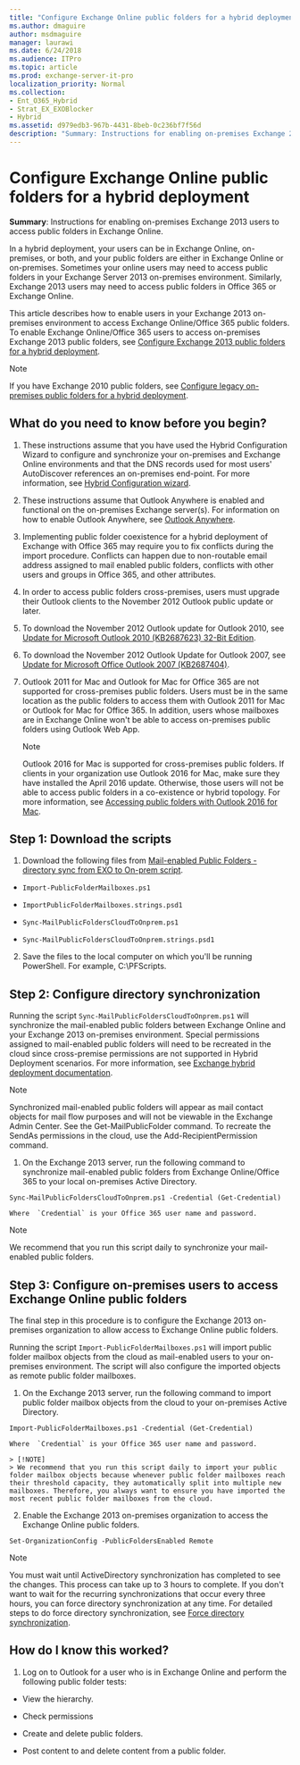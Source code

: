 ```yaml
---
title: "Configure Exchange Online public folders for a hybrid deployment"
ms.author: dmaguire
author: msdmaguire
manager: laurawi
ms.date: 6/24/2018
ms.audience: ITPro
ms.topic: article
ms.prod: exchange-server-it-pro
localization_priority: Normal
ms.collection:
- Ent_O365_Hybrid
- Strat_EX_EXOBlocker
- Hybrid
ms.assetid: d979edb3-967b-4431-8beb-0c236bf7f56d
description: "Summary: Instructions for enabling on-premises Exchange 2013 users to access public folders in Exchange Online."
---
```


# Configure Exchange Online public folders for a hybrid deployment

 **Summary**: Instructions for enabling on-premises Exchange 2013 users to access public folders in Exchange Online.
  
In a hybrid deployment, your users can be in Exchange Online, on-premises, or both, and your public folders are either in Exchange Online or on-premises. Sometimes your online users may need to access public folders in your Exchange Server 2013 on-premises environment. Similarly, Exchange 2013 users may need to access public folders in Office 365 or Exchange Online.
  
This article describes how to enable users in your Exchange 2013 on-premises environment to access Exchange Online/Office 365 public folders. To enable Exchange Online/Office 365 users to access on-premises Exchange 2013 public folders, see [Configure Exchange 2013 public folders for a hybrid deployment](set-up-modern-hybrid-public-folders.md).
  
> [!NOTE]
> If you have Exchange 2010 public folders, see [Configure legacy on-premises public folders for a hybrid deployment](set-up-legacy-hybrid-public-folders.md). 
  
## What do you need to know before you begin?

1. These instructions assume that you have used the Hybrid Configuration Wizard to configure and synchronize your on-premises and Exchange Online environments and that the DNS records used for most users' AutoDiscover references an on-premises end-point. For more information, see [Hybrid Configuration wizard](../hybrid-configuration-wizard.md).
    
2. These instructions assume that Outlook Anywhere is enabled and functional on the on-premises Exchange server(s). For information on how to enable Outlook Anywhere, see [Outlook Anywhere](http://technet.microsoft.com/library/9026d461-ec6a-4ef5-ba9d-de33030858f3.aspx).
    
3. Implementing public folder coexistence for a hybrid deployment of Exchange with Office 365 may require you to fix conflicts during the import procedure. Conflicts can happen due to non-routable email address assigned to mail enabled public folders, conflicts with other users and groups in Office 365, and other attributes. 
    
4. In order to access public folders cross-premises, users must upgrade their Outlook clients to the November 2012 Outlook public update or later. 
    
1. To download the November 2012 Outlook update for Outlook 2010, see [Update for Microsoft Outlook 2010 (KB2687623) 32-Bit Edition](https://www.microsoft.com/en-us/download/details.aspx?id=35702).
    
2. To download the November 2012 Outlook Update for Outlook 2007, see [Update for Microsoft Office Outlook 2007 (KB2687404)](https://www.microsoft.com/en-us/download/details.aspx?id=35718).
    
5. Outlook 2011 for Mac and Outlook for Mac for Office 365 are not supported for cross-premises public folders. Users must be in the same location as the public folders to access them with Outlook 2011 for Mac or Outlook for Mac for Office 365. In addition, users whose mailboxes are in Exchange Online won't be able to access on-premises public folders using Outlook Web App.
    
    > [!NOTE]
    > Outlook 2016 for Mac is supported for cross-premises public folders. If clients in your organization use Outlook 2016 for Mac, make sure they have installed the April 2016 update. Otherwise, those users will not be able to access public folders in a co-existence or hybrid topology. For more information, see [Accessing public folders with Outlook 2016 for Mac](http://technet.microsoft.com/library/bc9b8226-bd8b-4edc-882b-4f19cfe118eb.aspx). 
  
## Step 1: Download the scripts
<a name="download"> </a>

1. Download the following files from [Mail-enabled Public Folders - directory sync from EXO to On-prem script](https://go.microsoft.com/fwlink/p/?LinkId=797795).
    
  -  `Import-PublicFolderMailboxes.ps1`
    
  -  `ImportPublicFolderMailboxes.strings.psd1`
    
  -  `Sync-MailPublicFoldersCloudToOnprem.ps1`
    
  -  `Sync-MailPublicFoldersCloudToOnprem.strings.psd1`
    
2. Save the files to the local computer on which you'll be running PowerShell. For example, C:\PFScripts.
    
## Step 2: Configure directory synchronization
<a name="dirsync"> </a>

Running the script  `Sync-MailPublicFoldersCloudToOnprem.ps1` will synchronize the mail-enabled public folders between Exchange Online and your Exchange 2013 on-premises environment. Special permissions assigned to mail-enabled public folders will need to be recreated in the cloud since cross-premise permissions are not supported in Hybrid Deployment scenarios. For more information, see [Exchange hybrid deployment documentation](../exchange-hybrid.md#exchange-hybrid-deployment-documentation).
  
> [!NOTE]
> Synchronized mail-enabled public folders will appear as mail contact objects for mail flow purposes and will not be viewable in the Exchange Admin Center. See the Get-MailPublicFolder command. To recreate the SendAs permissions in the cloud, use the Add-RecipientPermission command. 
  
1. On the Exchange 2013 server, run the following command to synchronize mail-enabled public folders from Exchange Online/Office 365 to your local on-premises Active Directory.
    
  ```
  Sync-MailPublicFoldersCloudToOnprem.ps1 -Credential (Get-Credential)
  ```

    Where  `Credential` is your Office 365 user name and password. 
    
> [!NOTE]
> We recommend that you run this script daily to synchronize your mail-enabled public folders. 
  
## Step 3: Configure on-premises users to access Exchange Online public folders
<a name="Access"> </a>

The final step in this procedure is to configure the Exchange 2013 on-premises organization to allow access to Exchange Online public folders.
  
Running the script  `Import-PublicFolderMailboxes.ps1` will import public folder mailbox objects from the cloud as mail-enabled users to your on-premises environment. The script will also configure the imported objects as remote public folder mailboxes. 
  
1. On the Exchange 2013 server, run the following command to import public folder mailbox objects from the cloud to your on-premises Active Directory.
    
  ```
  Import-PublicFolderMailboxes.ps1 -Credential (Get-Credential)
  ```

    Where  `Credential` is your Office 365 user name and password. 
    
    > [!NOTE]
    > We recommend that you run this script daily to import your public folder mailbox objects because whenever public folder mailboxes reach their threshold capacity, they automatically split into multiple new mailboxes. Therefore, you always want to ensure you have imported the most recent public folder mailboxes from the cloud. 
  
2. Enable the Exchange 2013 on-premises organization to access the Exchange Online public folders.
    
  ```
  Set-OrganizationConfig -PublicFoldersEnabled Remote
  ```

> [!NOTE]
> You must wait until ActiveDirectory synchronization has completed to see the changes. This process can take up to 3 hours to complete. If you don't want to wait for the recurring synchronizations that occur every three hours, you can force directory synchronization at any time. For detailed steps to do force directory synchronization, see [Force directory synchronization](http://technet.microsoft.com/en-us/library/jj151771.aspx). 
  
## How do I know this worked?
<a name="Access"> </a>

1. Log on to Outlook for a user who is in Exchange Online and perform the following public folder tests:
    
  - View the hierarchy.
    
  - Check permissions
    
  - Create and delete public folders.
    
  - Post content to and delete content from a public folder.
    

